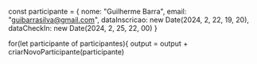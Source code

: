 const participante = {
  nome: "Guilherme Barra",
  email: "guibarrasilva@gmail.com",
  dataInscricao: new Date(2024, 2, 22, 19, 20),
  dataCheckIn: new Date(2024, 2, 25, 22, 00) 
}

for(let participante of participantes){
    output = output + criarNovoParticipante(participante)